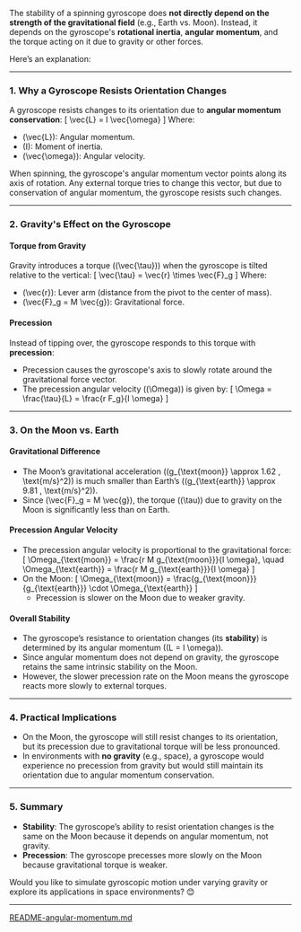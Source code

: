 The stability of a spinning gyroscope does **not directly depend on the strength of the gravitational field** (e.g., Earth vs. Moon). Instead, it depends on the gyroscope's **rotational inertia**, **angular momentum**, and the torque acting on it due to gravity or other forces.

Here’s an explanation:

---

### **1. Why a Gyroscope Resists Orientation Changes**
A gyroscope resists changes to its orientation due to **angular momentum conservation**:
\[
\vec{L} = I \vec{\omega}
\]
Where:
- \(\vec{L}\): Angular momentum.
- \(I\): Moment of inertia.
- \(\vec{\omega}\): Angular velocity.

When spinning, the gyroscope's angular momentum vector points along its axis of rotation. Any external torque tries to change this vector, but due to conservation of angular momentum, the gyroscope resists such changes.

---

### **2. Gravity's Effect on the Gyroscope**
#### **Torque from Gravity**
Gravity introduces a torque (\(\vec{\tau}\)) when the gyroscope is tilted relative to the vertical:
\[
\vec{\tau} = \vec{r} \times \vec{F}_g
\]
Where:
- \(\vec{r}\): Lever arm (distance from the pivot to the center of mass).
- \(\vec{F}_g = M \vec{g}\): Gravitational force.

#### **Precession**
Instead of tipping over, the gyroscope responds to this torque with **precession**:
- Precession causes the gyroscope's axis to slowly rotate around the gravitational force vector.
- The precession angular velocity (\(\Omega\)) is given by:
\[
\Omega = \frac{\tau}{L} = \frac{r F_g}{I \omega}
\]

---

### **3. On the Moon vs. Earth**
#### **Gravitational Difference**
- The Moon’s gravitational acceleration (\(g_{\text{moon}} \approx 1.62 \, \text{m/s}^2\)) is much smaller than Earth’s (\(g_{\text{earth}} \approx 9.81 \, \text{m/s}^2\)).
- Since \(\vec{F}_g = M \vec{g}\), the torque (\(\tau\)) due to gravity on the Moon is significantly less than on Earth.

#### **Precession Angular Velocity**
- The precession angular velocity is proportional to the gravitational force:
  \[
  \Omega_{\text{moon}} = \frac{r M g_{\text{moon}}}{I \omega}, \quad \Omega_{\text{earth}} = \frac{r M g_{\text{earth}}}{I \omega}
  \]
- On the Moon:
  \[
  \Omega_{\text{moon}} = \frac{g_{\text{moon}}}{g_{\text{earth}}} \cdot \Omega_{\text{earth}}
  \]
  - Precession is slower on the Moon due to weaker gravity.

#### **Overall Stability**
- The gyroscope’s resistance to orientation changes (its **stability**) is determined by its angular momentum (\(L = I \omega\)).
- Since angular momentum does not depend on gravity, the gyroscope retains the same intrinsic stability on the Moon.
- However, the slower precession rate on the Moon means the gyroscope reacts more slowly to external torques.

---

### **4. Practical Implications**
- On the Moon, the gyroscope will still resist changes to its orientation, but its precession due to gravitational torque will be less pronounced.
- In environments with **no gravity** (e.g., space), a gyroscope would experience no precession from gravity but would still maintain its orientation due to angular momentum conservation.

---

### **5. Summary**
- **Stability**: The gyroscope’s ability to resist orientation changes is the same on the Moon because it depends on angular momentum, not gravity.
- **Precession**: The gyroscope precesses more slowly on the Moon because gravitational torque is weaker.

Would you like to simulate gyroscopic motion under varying gravity or explore its applications in space environments? 😊


---

[README-angular-momentum.md](https://t2m.io/y0ZgqiP)

